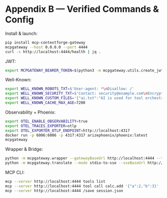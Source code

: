# Appendix B — Verified Commands & Config

Install & launch:
```bash
pip install mcp-contextforge-gateway
mcpgateway --host 0.0.0.0 --port 4444
curl -s http://localhost:4444/health | jq .
```

JWT:
```bash
export MCPGATEWAY_BEARER_TOKEN=$(python3 -m mcpgateway.utils.create_jwt_token   --username admin@example.com --exp 10080 --secret my-test-key)
```

Well-Known:
```bash
export WELL_KNOWN_ROBOTS_TXT=$'User-agent: *\nDisallow: /'
export WELL_KNOWN_SECURITY_TXT=$'Contact: security@example.com\nEncryption: https://example.com/pgp\nExpires: 2025-12-31T23:59:59Z'
export WELL_KNOWN_CUSTOM_FILES='{"ai.txt":"AI is used for tool orchestration"}'
export WELL_KNOWN_CACHE_MAX_AGE=7200
```

Observability + Phoenix:
```bash
export OTEL_ENABLE_OBSERVABILITY=true
export OTEL_TRACES_EXPORTER=otlp
export OTEL_EXPORTER_OTLP_ENDPOINT=http://localhost:4317
docker run -p 6006:6006 -p 4317:4317 arizephoenix/phoenix:latest
mcpgateway
```

Wrapper & Bridge:
```bash
python -m mcpgateway.wrapper --gatewayBaseUrl http://localhost:4444 --token "$MCPGATEWAY_BEARER_TOKEN"
python -m mcpgateway.translate --mode stdio-to-sse --sseBaseUrl http://localhost:4444 --token "$MCPGATEWAY_BEARER_TOKEN"
```

MCP CLI:
```bash
mcp --server http://localhost:4444 tools list
mcp --server http://localhost:4444 tool call calc.add '{"a":2,"b":3}'
mcp --server http://localhost:4444 /save session.json
```
